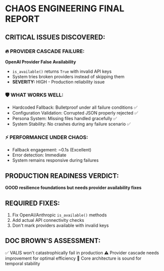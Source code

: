 # CHAOS ENGINEERING FINAL REPORT

## CRITICAL ISSUES DISCOVERED:

### 🔥 PROVIDER CASCADE FAILURE:
**OpenAI Provider False Availability**
- `is_available()` returns `True` with invalid API keys
- System tries broken providers instead of skipping them
- **SEVERITY:** HIGH - Production reliability issue

### 🛡️ WHAT WORKS WELL:
- Hardcoded Fallback: Bulletproof under all failure conditions ✅
- Configuration Validation: Corrupted JSON properly rejected ✅  
- Persona System: Missing files handled gracefully ✅
- System Stability: No crashes during any failure scenario ✅

### ⚡ PERFORMANCE UNDER CHAOS:
- Fallback engagement: ~0.1s (Excellent)
- Error detection: Immediate
- System remains responsive during failures

## PRODUCTION READINESS VERDICT:
**GOOD resilience foundations but needs provider availability fixes**

## REQUIRED FIXES:
1. Fix OpenAI/Anthropic `is_available()` methods
2. Add actual API connectivity checks  
3. Don't mark providers available with invalid keys

## DOC BROWN'S ASSESSMENT: 
✅ VALIS won't catastrophically fail in production
⚠️ Provider cascade needs improvement for optimal efficiency
🎯 Core architecture is sound for temporal stability
